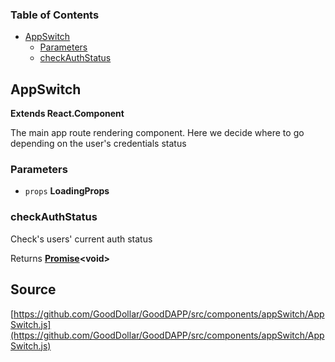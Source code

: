 <!-- Generated by documentation.js. Update this documentation by updating the source code. -->

### Table of Contents

-   [AppSwitch][1]
    -   [Parameters][2]
    -   [checkAuthStatus][3]

## AppSwitch

**Extends React.Component**

The main app route rendering component. Here we decide where to go depending on the user's credentials status

### Parameters

-   `props` **LoadingProps** 

### checkAuthStatus

Check's users' current auth status

Returns **[Promise][4]&lt;void>** 

[1]: #appswitch

[2]: #parameters

[3]: #checkauthstatus

[4]: https://developer.mozilla.org/docs/Web/JavaScript/Reference/Global_Objects/Promise
## Source
[https://github.com/GoodDollar/GoodDAPP/src/components/appSwitch/AppSwitch.js](https://github.com/GoodDollar/GoodDAPP/src/components/appSwitch/AppSwitch.js)

